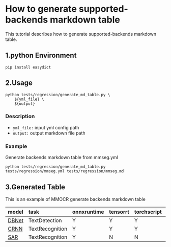 # How to generate supported-backends markdown table

This tutorial describes how to generate supported-backends markdown table.

## 1.python Environment

```
pip install easydict
```

## 2.Usage

```
python tests/regression/generate_md_table.py \
    ${yml_file} \
    ${output}
```

### Description

- `yml_file:` input yml config path
- `output:`  output markdown file path

### Example

Generate backends markdown table from mmseg.yml

```
python tests/regression/generate_md_table.py tests/regression/mmseg.yml tests/regression/mmseg.md
```

## 3.Generated Table

This is an example of MMOCR generate backends markdown table

| model                                                                        | task            | onnxruntime | tensorrt | torchscript | pplnn | openvino | ncnn |
| :--------------------------------------------------------------------------- | :-------------- | :---------- | :------- | :---------- | :---- | :------- | :--- |
| [DBNet](https://github.com/open-mmlab/mmocr/tree/main/configs/textdet/dbnet) | TextDetection   | Y           | Y        | Y           | Y     | Y        | Y    |
| [CRNN](https://github.com/open-mmlab/mmocr/tree/main/configs/textrecog/crnn) | TextRecognition | Y           | Y        | Y           | Y     | N        | Y    |
| [SAR](https://github.com/open-mmlab/mmocr/tree/main/configs/textrecog/sar)   | TextRecognition | Y           | N        | N           | N     | N        | N    |
